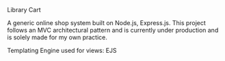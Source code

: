 Library Cart

A generic online shop system built on Node.js, Express.js. This project follows an MVC architectural pattern and is currently under production and is solely made for my own practice. 

Templating Engine used for views: EJS
